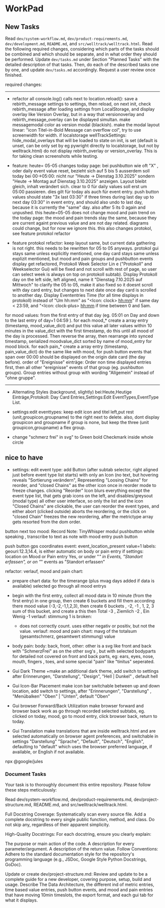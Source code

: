 # WorkPad

## New Tasks

Read `dev/system-workflow.md`, `dev/product-requirements.md`, `dev/development.md`,  `README.md`, and `src/welltrack/welltrack.html`.
Read the following required changes, considering which parts of the tasks should be combined and which should be separate, and in what order they should be performed.
Update `dev/tasks.md` under Section "Planned Tasks" with the detailed description of that tasks.
Then, do each of the described tasks one by one, and update `dev/tasks.md` accordingly.
Request a user review once finished.

required changes:

---

- refactor all console.log() calls next to location.reload(): save a rebirth_message settings to settings, then reload, on next init, check rebirth_message after loading settings from LocalStorage, and display overlay like Version Overlay, but in a way that versionoverlay and rebirth_message_overlay can be displayed simultan. make messagemodal color as version modal (blackish). make the modal layout linear: "icon Titel-in-Bold Message can overflow col", try to use screenwidth for width. if localstorage wellTrackSettings: hide_modal_overlays that will be loaded to state on init, is set (default is unset, can be only set by eg pywright directly to localstorage, but not by welltrack.html) do not display rebirth_overlay or version_overlay. This is for taking clean screenshots while testing.


- feature: heute= 05-05
changes today page: bei pushbutton wie oft "X" , oder daily event value reset, bezieht sich auf 5 bis 5
ausserdem soll today bei 00->05:00: nicht nur "Heute -> Dienstag 3.10.2025" sondern "Heute -> Montag auf Dienstag 3.10.2025" anzeigen. Layout bleibt gleich, inhalt verändert sich. clear to 0 für daily values soll erst um 05:00 passieren. dies gilt für today als auch für event entry. push button values should state "3x last 03:30" if three times during last day up to next day 03:30" in event entry, and should also undo to last day, because it is currently the "same" day.  also after 5 its 0 again and unpushed. this heute=05-05 does not change mood and pain trend on the today page: the mood and pain trends stay the same, because they are current againt previous value and are not day related. diagrams could change, but for now we ignore this. this also changes protokol, see feature protokol refactor


- feature protokol refactor: keep layout same, but current data gathering is not right. this needs to be rewritten for 05 to 05 anyways.
protokol gui stays same unless explicitly mentioned, one day card stays same unless explizit mentioned, but mood and pain groups and pushbutton events display get refactored,
Protokoll Week Selector Lin e ("Protokoll" and Weekselector Gui) will be fixed and not scroll with rest of page, so user can select week is always on top on protokoll subtab).
Display Protokoll day on the left side, left aligned, name it "Dienstag 7.10.2025 auf Mittwoch" to clarify the 05 to 05, make it also fixed so it doesnt scroll with day card entry, but changes to next date once day card is scrolled to another day.
Display Evententries Time (for all time displays in protokoll) instead of "Um hh:mm" as "<Icon: clock> <hh:mm>" if same day < 23:59, and "<Icon: clock-plus> <hh:mm> if time between 0 and 5am.

for mood values: from the first entry of that day (eg. 05:01 on Day and down to the last entry of day+1 04:59 ).
for each mood_* create a array entry (timestamp, mood_value_dict) and put this value all later values within 10 minutes in the value_dict with the first timestamp, do this until all mood of the day is processed. Then reverse the array, then rearrange into synced timestamp, serialized moodvalue_dict sorted by name of mood_entry for mood block.
for each pain_* create a array entry (timestamp, pain_value_dict) do the same like with mood,
for push button events that span over 00:00 should be displayed on the origin date card (the day before).
order of "Ereignisse" einträge: Order non time displayed entries first, then all other "ereignisse" events of that group (eg. pushbutton groups).
Group entries without group with wording "Allgemein" instead of "ohne gruppe".

---

- Alternating Styles (background, slightly) bei:Heute,Heutige Einträge,Protokoll: Day Card Entries,Settings:Edit EventTypes,EventType List.

- settings:edit eventtypes: keep edit icon and titel left,put rest (unit,groupicon,groupname) to the right next to delete.
also, dont display groupicon and groupname if group is none, but keep the three (unit groupicon,groupname) a flex group.

- change "schmerz frei" in svg" to Green bold Checkmark inside whole circle

## nice to have

- settings: edit event type: add Button (after subtab selector, right aligned just before event type list starts) with only an Icon (no text, but hovering reveals "Sortierung verändern", Representing "Loosing Chains" for reorder, and "closed Chains" as the other icon once in reorder mode to freeze changes. clicking "Reorder" Icon blurs everything except the event type list, that gets grab icons on the left, and disables/greysout (modal type) all other user interface, so only the list and the icon "Closed Chains" are clickable, the user can reorder the event types, and either abort (clicked outside) aborts the reordering, or the click on "closed Chain" freezes the new reordering, after the metrictype array gets resorted from the dom order.

button next too mood: Record Note: TinyWhisper modul pushbutton while speaking , transcribe to text as note with mood entry
push button

push button gps coordinates event: event_location_present value=1 labels: geouri:12.3,14.4, is either automatic on body or pain entry if settings: location on Mood or Pain entry Yes, or under "*" in Events, "Standort erfassen", or on "*" events as "Standort erfassen"

refactor: verlauf, mood and pain chart:
+ prepare chart data: for the timerange (plus mvag days added if data is available) selected go through all mood entrys
+ begin with the first entry, collect all mood data in 10 minute (from the first entry) in one group,
then create 6 buckets and fill them according there mood value (-3,-2,-1,1,2,3),
 then create 6 buckets , -2, -1 , 1, 2, 3 sum of this bucket, and create a this then
Total -3 , Ziemlich -2 , Ein Wenig -1
verlauf: stimmung 1 is broken:
    + does not correctly count. uses either negativ or positiv, but not the value.
verlauf: mood and pain chart: mavg of the totalsum (gesamtschmerz, gesamtwert stimmung) value


+ body pain: body: back, front, other: other is a svg like front and back with "SchmerzFrei" as on the other svg's , but with selected bodyparts
  for detailed not covered on front and back parts, eg: ears, eyes, nose, mouth, fingers , toes, and some special "pain" like "tinitus" seperated.

+ Gui Dark Theme
    +make an additional dark theme, add switch to settings after Erinnerungen, "Darstellung", "Design", "Hell | Dunkel" , default hell

+ Gui Icon-Bar Placement
    make icon bar switchable between up and down location, add switch to settings, after "Erinnerungen", "Darstellung" , "Menübalken" "Oben" | "Unten", default "Oben"

+ Gui browser Forward/Back Utilization
    make browser forward and browser back work as go through recorded selected subtabs, eg. clicked on today, mood, go to mood entry, click browser back, return to today.

+ Gui Translation
    make translations that are inside welltrack.html and are selected automatically on browser agent preferences, and switchable in settings "Darstellung" "Sprache", "Default", "Deutsch", "English", defaulting to "default" which uses the browser preferred language, if available, or English if not available.


npx @google/jules


### Document Tasks

Your task is to thoroughly document this entire repository. Please follow these steps meticulously:

Read dev/system-workflow.md, dev/product-requirements.md, dev/project-structure.md, README.md, and src/welltrack/welltrack.html.

Full Docstring Coverage: Systematically scan every source file. Add a complete docstring to every single public function, method, and class. Do not skip any, regardless of their apparent simplicity.

High-Quality Docstrings: For each docstring, ensure you clearly explain:

The purpose or main action of the code.
A description for every parameter/argument.
A description of the return value.
Follow Conventions: Adhere to the standard documentation style for the repository's programming language (e.g., JSDoc, Google Style Python Docstrings, GoDoc).

Update or create dev/project-structure.md: Review and update to be a complete guide for a new developer, covering purpose, setup, build and usage. Describe The Data Architecture, the different ind of metric entries, time based value entries, push button events, and mood and pain entries that have moving 10min timeslots, the export format, and each gui tab for what it displays.
